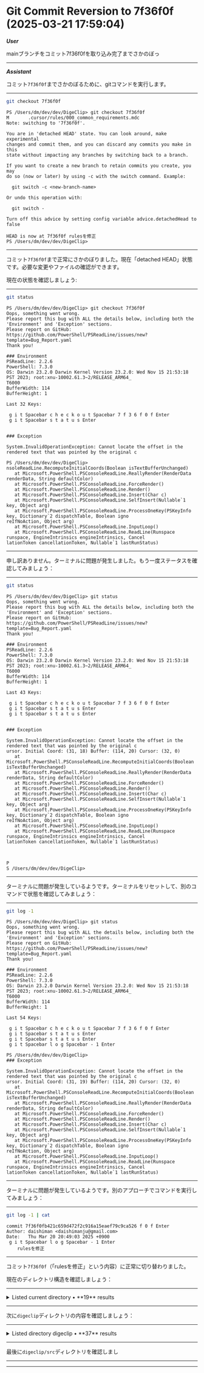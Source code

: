 <!-- Generated by SpecStory -->

# Git Commit Reversion to 7f36f0f (2025-03-21 17:59:04)

_**User**_

mainブランチをコミット7f36f0fを取り込み完了までさかのぼっ

---

_**Assistant**_

コミット`7f36f0f`までさかのぼるために、gitコマンドを実行します。

---

```bash
git checkout 7f36f0f
```

```
PS /Users/dm/dev/dev/DigeClip> git checkout 7f36f0f
M       .cursor/rules/000_common_requirements.mdc
Note: switching to '7f36f0f'.

You are in 'detached HEAD' state. You can look around, make experimental
changes and commit them, and you can discard any commits you make in this
state without impacting any branches by switching back to a branch.

If you want to create a new branch to retain commits you create, you may
do so (now or later) by using -c with the switch command. Example:

  git switch -c <new-branch-name>

Or undo this operation with:

  git switch -

Turn off this advice by setting config variable advice.detachedHead to false

HEAD is now at 7f36f0f rulesを修正
PS /Users/dm/dev/dev/DigeClip>
```

---

コミット`7f36f0f`まで正常にさかのぼりました。現在「detached HEAD」状態です。必要な変更やファイルの確認ができます。

現在の状態を確認しましょう:

---

```bash
git status
```

```
PS /Users/dm/dev/dev/DigeClip> git checkout 7f36f0f
Oops, something went wrong.
Please report this bug with ALL the details below, including both the 'Environment' and 'Exception' sections.
Please report on GitHub: https://github.com/PowerShell/PSReadLine/issues/new?template=Bug_Report.yaml
Thank you!

### Environment
PSReadLine: 2.2.6
PowerShell: 7.3.0
OS: Darwin 23.2.0 Darwin Kernel Version 23.2.0: Wed Nov 15 21:53:18 PST 2023; root:xnu-10002.61.3~2/RELEASE_ARM64_
T6000
BufferWidth: 114
BufferHeight: 1

Last 32 Keys:

 g i t Spacebar c h e c k o u t Spacebar 7 f 3 6 f 0 f Enter
 g i t Spacebar s t a t u s Enter


### Exception

System.InvalidOperationException: Cannot locate the offset in the rendered text that was pointed by the original c
                                                                                                                  
PS /Users/dm/dev/dev/DigeClip> nsoleReadLine.RecomputeInitialCoords(Boolean isTextBufferUnchanged)
   at Microsoft.PowerShell.PSConsoleReadLine.ReallyRender(RenderData renderData, String defaultColor)
   at Microsoft.PowerShell.PSConsoleReadLine.ForceRender()
   at Microsoft.PowerShell.PSConsoleReadLine.Render()
   at Microsoft.PowerShell.PSConsoleReadLine.Insert(Char c)
   at Microsoft.PowerShell.PSConsoleReadLine.SelfInsert(Nullable`1 key, Object arg)
   at Microsoft.PowerShell.PSConsoleReadLine.ProcessOneKey(PSKeyInfo key, Dictionary`2 dispatchTable, Boolean igno
reIfNoAction, Object arg)
   at Microsoft.PowerShell.PSConsoleReadLine.InputLoop()
   at Microsoft.PowerShell.PSConsoleReadLine.ReadLine(Runspace runspace, EngineIntrinsics engineIntrinsics, Cancel
lationToken cancellationToken, Nullable`1 lastRunStatus)
```

---

申し訳ありません。ターミナルに問題が発生しました。もう一度ステータスを確認してみましょう：

---

```bash
git status
```

```
PS /Users/dm/dev/dev/DigeClip> git status
Oops, something went wrong.
Please report this bug with ALL the details below, including both the 'Environment' and 'Exception' sections.
Please report on GitHub: https://github.com/PowerShell/PSReadLine/issues/new?template=Bug_Report.yaml
Thank you!

### Environment
PSReadLine: 2.2.6
PowerShell: 7.3.0
OS: Darwin 23.2.0 Darwin Kernel Version 23.2.0: Wed Nov 15 21:53:18 PST 2023; root:xnu-10002.61.3~2/RELEASE_ARM64_
T6000
BufferWidth: 114
BufferHeight: 1

Last 43 Keys:

 g i t Spacebar c h e c k o u t Spacebar 7 f 3 6 f 0 f Enter
 g i t Spacebar s t a t u s Enter
 g i t Spacebar s t a t u s Enter


### Exception

System.InvalidOperationException: Cannot locate the offset in the rendered text that was pointed by the original c
ursor. Initial Coord: (31, 18) Buffer: (114, 20) Cursor: (32, 0)
   at Microsoft.PowerShell.PSConsoleReadLine.RecomputeInitialCoords(Boolean isTextBufferUnchanged)
   at Microsoft.PowerShell.PSConsoleReadLine.ReallyRender(RenderData renderData, String defaultColor)
   at Microsoft.PowerShell.PSConsoleReadLine.ForceRender()
   at Microsoft.PowerShell.PSConsoleReadLine.Render()
   at Microsoft.PowerShell.PSConsoleReadLine.Insert(Char c)
   at Microsoft.PowerShell.PSConsoleReadLine.SelfInsert(Nullable`1 key, Object arg)
   at Microsoft.PowerShell.PSConsoleReadLine.ProcessOneKey(PSKeyInfo key, Dictionary`2 dispatchTable, Boolean igno
reIfNoAction, Object arg)
   at Microsoft.PowerShell.PSConsoleReadLine.InputLoop()
   at Microsoft.PowerShell.PSConsoleReadLine.ReadLine(Runspace runspace, EngineIntrinsics engineIntrinsics, Cancel
lationToken cancellationToken, Nullable`1 lastRunStatus)


                                                                                                                 P
S /Users/dm/dev/dev/DigeClip>
```

---

ターミナルに問題が発生しているようです。ターミナルをリセットして、別のコマンドで状態を確認してみましょう：

---

```bash
git log -1
```

```
PS /Users/dm/dev/dev/DigeClip> git status
Oops, something went wrong.
Please report this bug with ALL the details below, including both the 'Environment' and 'Exception' sections.
Please report on GitHub: https://github.com/PowerShell/PSReadLine/issues/new?template=Bug_Report.yaml
Thank you!

### Environment
PSReadLine: 2.2.6
PowerShell: 7.3.0
OS: Darwin 23.2.0 Darwin Kernel Version 23.2.0: Wed Nov 15 21:53:18 PST 2023; root:xnu-10002.61.3~2/RELEASE_ARM64_
T6000
BufferWidth: 114
BufferHeight: 1

Last 54 Keys:

 g i t Spacebar c h e c k o u t Spacebar 7 f 3 6 f 0 f Enter
 g i t Spacebar s t a t u s Enter
 g i t Spacebar s t a t u s Enter
 g i t Spacebar l o g Spacebar - 1 Enter
                                                                                                                  
PS /Users/dm/dev/dev/DigeClip> 
### Exception

System.InvalidOperationException: Cannot locate the offset in the rendered text that was pointed by the original c
ursor. Initial Coord: (31, 19) Buffer: (114, 20) Cursor: (32, 0)
   at Microsoft.PowerShell.PSConsoleReadLine.RecomputeInitialCoords(Boolean isTextBufferUnchanged)
   at Microsoft.PowerShell.PSConsoleReadLine.ReallyRender(RenderData renderData, String defaultColor)
   at Microsoft.PowerShell.PSConsoleReadLine.ForceRender()
   at Microsoft.PowerShell.PSConsoleReadLine.Render()
   at Microsoft.PowerShell.PSConsoleReadLine.Insert(Char c)
   at Microsoft.PowerShell.PSConsoleReadLine.SelfInsert(Nullable`1 key, Object arg)
   at Microsoft.PowerShell.PSConsoleReadLine.ProcessOneKey(PSKeyInfo key, Dictionary`2 dispatchTable, Boolean igno
reIfNoAction, Object arg)
   at Microsoft.PowerShell.PSConsoleReadLine.InputLoop()
   at Microsoft.PowerShell.PSConsoleReadLine.ReadLine(Runspace runspace, EngineIntrinsics engineIntrinsics, Cancel
lationToken cancellationToken, Nullable`1 lastRunStatus)
```

---

ターミナルに問題が発生しているようです。別のアプローチでコマンドを実行してみましょう：

---

```bash
git log -1 | cat
```

```
commit 7f36f0fb421c659d472f2c916a15eaef79c9ca526 f 0 f Enter
Author: daishiman <daishimanju@gmail.com>
Date:   Thu Mar 20 20:49:03 2025 +0900
 g i t Spacebar l o g Spacebar - 1 Enter
    rulesを修正                                                                                                   

```

---

コミット`7f36f0f`（「rulesを修正」という内容）に正常に切り替わりました。

現在のディレクトリ構造を確認しましょう：

---

<details>
            <summary>Listed current directory • **19** results</summary>
        
| Name |
|-------|
| 📁 `.git` |
| 📄 `package-lock.json` |
| 📄 `package.json` |
| 📁 `node_modules` |
| 📁 `digeclip` |
| 📄 `README.md` |
| 📁 `.husky` |
| 📁 `rules` |
| 📁 `.specstory` |
| 📄 `issues_sorted.json` |
| 📁 `scripts` |
| 📄 `.env.local` |
| 📁 `.github` |
| 📄 `build-mdc.ts` |
| 📄 `.eslintrc.json` |
| 📁 `.cursor` |
| 📄 `tsconfig.json` |
| 📄 `requirements.txt` |
| 📁 `Requirements_Format` |

</details>

---

次に`digeclip`ディレクトリの内容を確認しましょう：

---

<details>
            <summary>Listed directory digeclip • **37** results</summary>
        
| Name |
|-------|
| 📄 `package.json` |
| 📄 `package-lock.json` |
| 📄 `next.config.js` |
| 📄 `next.config.ts` |
| 📁 `.husky` |
| 📄 `README.md` |
| 📄 `postcss.config.mjs` |
| 📄 `jest.config.js` |
| 📄 `tsconfig.json` |
| 📁 `src` |
| 📄 `tailwind.config.mjs` |
| 📁 `seeds` |
| 📄 `.eslintrc.js` |
| 📄 `.eslintrc.json` |
| 📄 `components.json` |
| 📄 `eslint.config.mjs` |
| 📄 `.env.development` |
| 📄 `.env.production` |
| 📄 `.env` |
| 📄 `tsconfig.tsbuildinfo` |
| 📄 `next-env.d.ts` |
| 📁 `out` |
| 📁 `node_modules` |
| 📄 `tsconfig.jest.json` |
| 📁 `prisma` |
| 📄 `jest.setup.js` |
| 📁 `digeclip` |
| 📄 `.gitignore` |
| 📁 `public` |
| 📁 `docs` |
| 📄 `.lintstagedrc.js` |
| 📄 `.prettierrc.json` |
| 📄 `.env.test` |
| 📄 `.nvmrc` |
| 📄 `update-node.sh` |
| 📁 `coverage` |
| 📄 `.prettierignore` |

</details>

---

最後に`digeclip/src`ディレクトリを確認しまし

---



---

